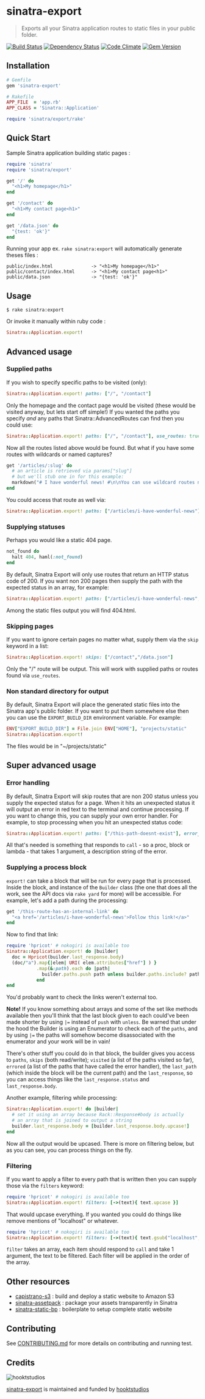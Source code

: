 # sinatra-export

> Exports all your Sinatra application routes to static files in your public folder.

[![Build Status](https://travis-ci.org/hooktstudios/sinatra-export.png?branch=master)](https://travis-ci.org/hooktstudios/sinatra-export)
[![Dependency Status](https://gemnasium.com/hooktstudios/sinatra-export.png)](https://gemnasium.com/hooktstudios/sinatra-export)
[![Code Climate](https://codeclimate.com/github/hooktstudios/sinatra-export.png)](https://codeclimate.com/github/hooktstudios/sinatra-export)
[![Gem Version](https://badge.fury.io/rb/sinatra-export.png)](https://rubygems.org/gems/sinatra-export)

## Installation

```ruby
# Gemfile
gem 'sinatra-export'
```

```ruby
# Rakefile
APP_FILE  = 'app.rb'
APP_CLASS = 'Sinatra::Application'

require 'sinatra/export/rake'
```

## Quick Start

Sample Sinatra application building static pages :

```ruby
require 'sinatra'
require 'sinatra/export'

get '/' do
  "<h1>My homepage</h1>"
end

get '/contact' do
  "<h1>My contact page<h1>"
end

get '/data.json' do
  "{test: 'ok'}"
end
```

Running your app ex. `rake sinatra:export` will automatically generate theses files :

    public/index.html              -> "<h1>My homepage</h1>"
    public/contact/index.html      -> "<h1>My contact page<h1>"
    public/data.json               -> "{test: 'ok'}"

## Usage

    $ rake sinatra:export

Or invoke it manually within ruby code :

````ruby
Sinatra::Application.export!
`````

## Advanced usage ##

### Supplied paths ###

If you wish to specify specific paths to be visited (only):

````ruby
Sinatra::Application.export! paths: ["/", "/contact"]
`````

Only the homepage and the contact page would be visited (these would be visited anyway, but lets start off simple!) If you wanted the paths you specify *and* any paths that Sinatra::AdvancedRoutes can find then you could use:

````ruby
Sinatra::Application.export! paths: ["/", "/contact"], use_routes: true
`````

Now all the routes listed above would be found. But what if you have some routes with wildcards or named captures?

````ruby
get '/articles/:slug' do
  # an article is retrieved via params["slug"]
  # but we'll stub one in for this example:
  markdown("# I have wonderful news! #\n\nYou can use wildcard routes now.\n")
end
`````

You could access that route as well via:

````ruby
Sinatra::Application.export! paths: ["/articles/i-have-wonderful-news"], use_routes: true
`````

### Supplying statuses ###

Perhaps you would like a static 404 page.

````ruby
not_found do
  halt 404, haml(:not_found)
end
`````

By default, Sinatra Export will only use routes that return an HTTP status code of 200. If you want non 200 pages then supply the path with the expected status in an array, for example:

````ruby
Sinatra::Application.export! paths: ["/articles/i-have-wonderful-news",["/404.html",400]], use_routes: true
`````

Among the static files output you will find 404.html.

### Skipping pages ###

If you want to ignore certain pages no matter what, supply them via the `skip` keyword in a list:

````ruby
Sinatra::Application.export! skips: ["/contact","/data.json"]
`````

Only the "/" route will be output. This will work with supplied paths or routes found via `use_routes`.

### Non standard directory for output ###

By default, Sinatra Export will place the generated static files into the Sinatra app's public folder. If you want to put them somewhere else then you can use the `EXPORT_BUILD_DIR` environment variable. For example:

````ruby
ENV["EXPORT_BUILD_DIR"] = File.join ENV["HOME"], "projects/static"
Sinatra::Application.export!
`````

The files would be in "~/projects/static"

## Super advanced usage ##

### Error handling ###

By default, Sinatra Export will skip routes that are non 200 status unless you supply the expected status for a page. When it hits an unexpected status it will output an error in red text to the terminal and continue processing. If you want to change this, you can supply your own error handler. For example, to stop processing when you hit an unexpected status code:

````ruby
Sinatra::Application.export! paths: ["/this-path-doesnt-exist"], error_handler: ->(desc){ fail "Didn't expect that! #{desc}" }
`````

All that's needed is something that responds to `call` - so a proc, block or lambda - that takes 1 argument, a description string of the error.

### Supplying a process block ###

`export!` can take a block that will be run for every page that is processed. Inside the block, and instance of the `Builder` class (the one that does all the work, see the API docs via `rake yard` for more) will be accessible. For example, let's add a path during the processing:

````ruby
get '/this-route-has-an-internal-link' do
  "<a href='/articles/i-have-wonderful-news'>Follow this link!</a>"
end
`````

Now to find that link:

````ruby
require 'hpricot' # nokogiri is available too
Sinatra::Application.export! do |builder|
  doc = Hpricot(builder.last_response.body)
  (doc/"a").map{|elem| URI( elem.attributes["href"] ) }
           .map(&:path).each do |path|
             builder.paths.push path unless builder.paths.include? path
           end
end
`````

You'd probably want to check the links weren't external too.

**Note!** If you know something about arrays and some of the set like methods available then you'll think that the last block given to each could've been made shorter by using `|=` instead of `push` with `unless`. Be warned that under the hood the Builder is using an Enumerator to check each of the `paths`, and by using `|=` the paths will somehow become disassociated with the enumerator and your work will be in vain!

There's other stuff you could do in that block, the builder gives you access to `paths`, `skips` (both read/write); `visited` (a list of the paths visited so far), `errored` (a list of the paths that have called the error handler), the `last_path` (which inside the block will be the current path) and the `last_response`, so you can access things like the `last_response.status` and `last_response.body`.

Another example, filtering while processing:

````ruby
Sinatra::Application.export! do |builder|
  # set it using an array because Rack::Response#body is actually
  # an array that is joined to output a string
  builder.last_response.body = [builder.last_response.body.upcase!]
end
`````

Now all the output would be upcased. There is more on filtering below, but as you can see, you can process things on the fly.

### Filtering ###

If you want to apply a filter to every path that is written then you can supply those via the `filters` keyword:

````ruby
require 'hpricot' # nokogiri is available too
Sinatra::Application.export! filters: [->(text){ text.upcase }]
`````

That would upcase everything. If you wanted you could do things like remove mentions of "localhost" or whatever.

````ruby
require 'hpricot' # nokogiri is available too
Sinatra::Application.export! filters: [->(text){ text.gsub("localhost", "example.org" }, ->(text){ text.gsub("http://", "https://" }]
`````

`filter` takes an array, each item should respond to `call` and take 1 argument, the text to be filtered. Each filter will be applied in the order of the array.

## Other resources

* [capistrano-s3](http://github.com/hooktstudios/capistrano-s3) : build and deploy a static website to Amazon S3
* [sinatra-assetpack](https://github.com/rstacruz/sinatra-assetpack) : package your assets transparently in Sinatra
* [sinatra-static-bp](https://github.com/hooktstudios/sinatra-static-bp) : boilerplate to setup complete static website

## Contributing

See [CONTRIBUTING.md](https://github.com/hooktstudios/sinatra-export/blob/master/CONTRIBUTING.md) for more details on contributing and running test.

## Credits

![hooktstudios](http://hooktstudios.com/logo.png)

[sinatra-export](https://rubygems.org/gems/sinatra-export) is maintained and funded by [hooktstudios](https://github.com/hooktstudios)
